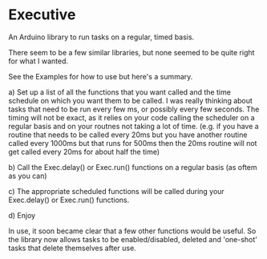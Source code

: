 # Executive

An Arduino library to run tasks on a regular, timed basis.

There seem to be a few similar libraries, but none seemed to be quite right for what I wanted.

See the Examples for how to use but here's a summary.

a) Set up a list of all the functions that you want called and the time schedule on which you want them to be called.  I was really thinking about tasks that need to be run every few ms, or possibly every few seconds.  The timing will not be exact, as it relies on your code calling the scheduler on a regular basis and on your routnes not taking a lot of time.  (e.g. if you have a routine that needs to be called every 20ms but you have another routine called every 1000ms but that runs for 500ms then the 20ms routine will not get called every 20ms for about half the time)

b) Call the Exec.delay() or Exec.run() functions on a regular basis (as oftem as you can)

c) The appropriate scheduled functions will be called during your Exec.delay() or Exec.run() functions.

d) Enjoy

In use, it soon became clear that a few other functions would be useful. So the library now allows tasks to be enabled/disabled, deleted and 'one-shot' tasks that
delete themselves after use.